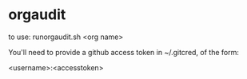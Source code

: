

# orgaudit 

to use:
runorgaudit.sh \<org name\>

You'll need to provide a github access token in ~/.gitcred, of the form:

\<username\>:\<accesstoken\>
